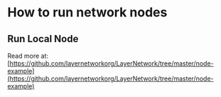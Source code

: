 # How to run network nodes

## Run Local Node

Read more at: [https://github.com/layernetworkorg/LayerNetwork/tree/master/node-example](https://github.com/layernetworkorg/LayerNetwork/tree/master/node-example)
